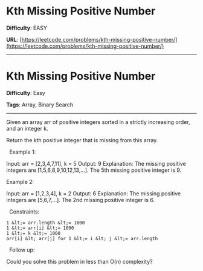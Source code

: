 # Kth Missing Positive Number

**Difficulty**: EASY

**URL**: [https://leetcode.com/problems/kth-missing-positive-number/](https://leetcode.com/problems/kth-missing-positive-number/)

---

# Kth Missing Positive Number

**Difficulty**: Easy

**Tags**: Array, Binary Search

---

Given an array arr of positive integers sorted in a strictly increasing order, and an integer k.

Return the kth positive integer that is missing from this array.

&nbsp;
Example 1:


Input: arr = [2,3,4,7,11], k = 5
Output: 9
Explanation: The missing positive integers are [1,5,6,8,9,10,12,13,...]. The 5th&nbsp;missing positive integer is 9.


Example 2:


Input: arr = [1,2,3,4], k = 2
Output: 6
Explanation: The missing positive integers are [5,6,7,...]. The 2nd missing positive integer is 6.


&nbsp;
Constraints:


	1 &lt;= arr.length &lt;= 1000
	1 &lt;= arr[i] &lt;= 1000
	1 &lt;= k &lt;= 1000
	arr[i] &lt; arr[j] for 1 &lt;= i &lt; j &lt;= arr.length


&nbsp;
Follow up:

Could you solve this problem in less than O(n) complexity?


